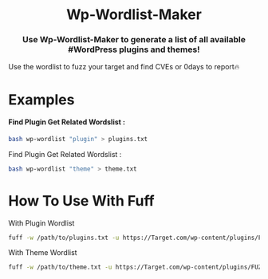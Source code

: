 <h1 align="center">Wp-Wordlist-Maker</h1>
<h3 align="center">Use Wp-Wordlist-Maker to generate a list of all available #WordPress plugins and themes! </h3>
Use the wordlist to fuzz your target and find CVEs or 0days to report🔥

# Examples

#### Find Plugin Get Related Wordslist :

```bash
bash wp-wordlist "plugin" > plugins.txt
```
Find Plugin Get Related Wordslist :
```bash
bash wp-wordlist "theme" > theme.txt
```
# How To Use With Fuff
With Plugin Wordlist 
```bash
fuff -w /path/to/plugins.txt -u https://Target.com/wp-content/plugins/FUZZ/readme.txt
```
With Theme Wordlist 
```bash
fuff -w /path/to/theme.txt -u https://Target.com/wp-content/plugins/FUZZ/readme.txt
```
